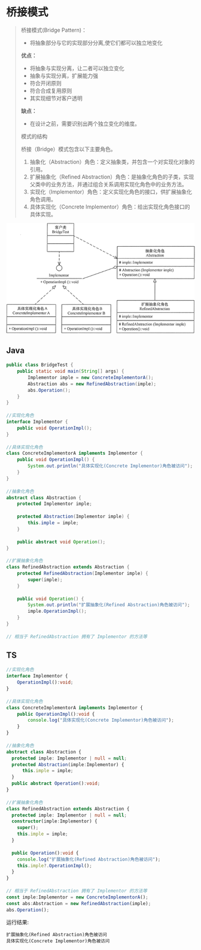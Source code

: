 # 桥接模式

> 桥接模式(Bridge Pattern)：
>
> - 将抽象部分与它的实现部分分离,使它们都可以独立地变化
>
> **优点：**
>
> - 将抽象与实现分离，让二者可以独立变化
> - 抽象与实现分离，扩展能力强
> - 符合开闭原则
> - 符合合成复用原则
> - 其实现细节对客户透明
>
> **缺点：**
>
> - 在设计之前，需要识别出两个独立变化的维度。
>
> 模式的结构
>
> 桥接（Bridge）模式包含以下主要角色。
>
> 1. 抽象化（Abstraction）角色：定义抽象类，并包含一个对实现化对象的引用。
> 2. 扩展抽象化（Refined Abstraction）角色：是抽象化角色的子类，实现父类中的业务方法，并通过组合关系调用实现化角色中的业务方法。
> 3. 实现化（Implementor）角色：定义实现化角色的接口，供扩展抽象化角色调用。
> 4. 具体实现化（Concrete Implementor）角色：给出实现化角色接口的具体实现。

![桥接模式的结构图](桥接模式.assets/3-1Q115125253H1.gif)

## Java

```java
public class BridgeTest {
    public static void main(String[] args) {
        Implementor imple = new ConcreteImplementorA();
        Abstraction abs = new RefinedAbstraction(imple);
        abs.Operation();
    }
}

//实现化角色
interface Implementor {
    public void OperationImpl();
}

//具体实现化角色
class ConcreteImplementorA implements Implementor {
    public void OperationImpl() {
        System.out.println("具体实现化(Concrete Implementor)角色被访问");
    }
}

//抽象化角色
abstract class Abstraction {
    protected Implementor imple;

    protected Abstraction(Implementor imple) {
        this.imple = imple;
    }

    public abstract void Operation();
}

//扩展抽象化角色
class RefinedAbstraction extends Abstraction {
    protected RefinedAbstraction(Implementor imple) {
        super(imple);
    }

    public void Operation() {
        System.out.println("扩展抽象化(Refined Abstraction)角色被访问");
        imple.OperationImpl();
    }
}

// 相当于 RefinedAbstraction 拥有了 Implementor 的方法等

```

## TS

```typescript
//实现化角色
interface Implementor {
    OperationImpl():void;
}
 
//具体实现化角色
class ConcreteImplementorA implements Implementor {
    public OperationImpl():void {
        console.log("具体实现化(Concrete Implementor)角色被访问");
    }
}

//抽象化角色
abstract class Abstraction {
  protected imple: Implementor | null = null;
  protected Abstraction(imple:Implementor) {
      this.imple = imple;
  }
  public abstract Operation():void;
}

//扩展抽象化角色
class RefinedAbstraction extends Abstraction {
  protected imple: Implementor | null = null;
  constructor(imple:Implementor) {
    super();
    this.imple = imple;
  }

  public Operation():void {
    console.log("扩展抽象化(Refined Abstraction)角色被访问");
    this.imple?.OperationImpl();
  }
}

// 相当于 RefinedAbstraction 拥有了 Implementor 的方法等
const imple:Implementor = new ConcreteImplementorA();
const abs:Abstraction = new RefinedAbstraction(imple);
abs.Operation();
```

运行结果:

```shell
扩展抽象化(Refined Abstraction)角色被访问
具体实现化(Concrete Implementor)角色被访问
```

